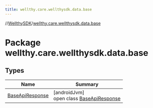 ```yaml
---
title: wellthy.care.wellthysdk.data.base
---
```

//[WellthySDK](../../index.html)/[wellthy.care.wellthysdk.data.base](index.html)



# Package wellthy.care.wellthysdk.data.base



## Types


| Name | Summary |
|---|---|
| [BaseApiResponse](-base-api-response/index.html) | [androidJvm]<br>open class [BaseApiResponse](-base-api-response/index.html) |

